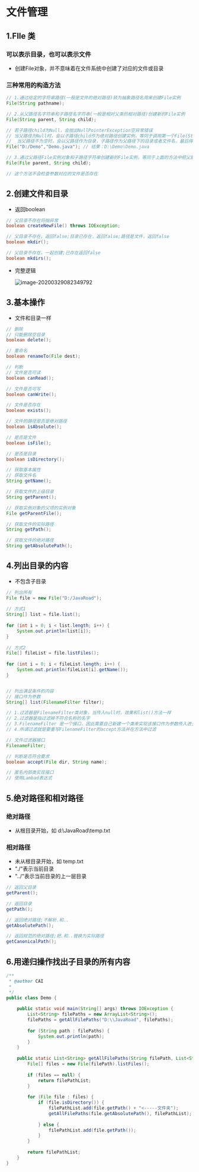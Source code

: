 # 文件管理

## 1.FIle 类

### 可以表示目录，也可以表示文件

+ 创建File对象，并不意味着在文件系统中创建了对应的文件或目录

### 三种常用的构造方法

``` java
// 1.通过给定的字符串路径(一般是文件的绝对路径)转为抽象路径名用来创建File实例
File(String pathname);

// 2.从父路径名字符串和子路径名字符串(一般是相对父类的相对路径)创建新的File实例
File(String parent, String child);

// 若子路径child为Null，会抛出NullPointerException空异常错误
// 当父路径为Null时，会以子路径child作为绝对路径创建实例，等同于调用第一个File(String child )效果一样
//  当父路径不为空时，会以父路径作为目录，子路径作为父路径下的目录或者文件名，最后得到的实例对象的路径就是父路径和子路径的组合
File("D:/Demo","Demo.java"); // 结果：D:\Demo\Demo.java

// 3.通过父路径File实例对象和子路径字符串创建新的File实例，等同于上面的方法中把父路径字符串创建File实例然后传入一样
File(File parent, String child);

// 这个方法不会检查参数对应的文件是否存在
```

## 2.创建文件和目录

+ 返回boolean

```java
// 父目录不存在将抛异常
boolean createNewFile() throws IOException;

// 父目录不存在，返回false;目录已存在，返回false;路径是文件，返回false
boolean mkdir();

// 父目录不存在，一起创建;已存在返回false
boolean mkdirs();
```

+ 完整逻辑

  ![image-20200329082349792](C:\Users\Vivi_\AppData\Roaming\Typora\typora-user-images\image-20200329082349792.png)

## 3.基本操作

+ 文件和目录一样

``` java
// 删除
// 只能删除空目录
boolean delete();

// 重命名
boolean renameTo(File dest);

// 判断
// 文件是否可读
boolean canRead();

// 文件是否可写
boolean canWrite();

// 文件是否存在
boolean exists();

// 文件的路径是否是绝对路径
boolean isAbsolute();

// 是否是文件
boolean isFile();

// 是否是目录
boolean isDirectory();

// 获取基本属性
// 获取文件名
String getName();

// 获取文件的上级目录
String getParent();

// 获取实例对象的父项的实例对象
File getParentFile();

// 获取文件的实际路径
String getPath();

// 获取文件的绝对路径
String getAbsolutePath();
```

## 4.列出目录的内容

+ 不包含子目录

``` java
// 列出所有
File file = new File("D:/JavaRoad");
		
// 方式1
String[] list = file.list();
		
for (int i = 0; i < list.length; i++) {
	System.out.println(list[i]);
}
		
// 方式2
File[] fileList = file.listFiles();
		
for (int i = 0; i < fileList.length; i++) {
	System.out.println(fileList[i].getName());
}


// 列出满足条件的内容
// 接口作为参数
String[] list(FilenameFilter filter);

// 1.过滤器是FilenameFilter类对象，当传入null时，效果和list()方法一样
// 2.过滤器是指过滤掉不符合名称的名字
// 3.FilenameFilter 是一个接口，因此需要自己新建一个类来实现该接口作为参数传入进去
// 4.所谓过滤就是要重写FilenameFilter的accept方法并在方法中过滤

// 文件过滤器接口
FilenameFilter;

// 判断是否符合要求
boolean accept(File dir, String name);

// 匿名内部类实现接口
// 使用Lambad表达式
```

## 5.绝对路径和相对路径

### 绝对路径

+ 从根目录开始，如 d:\JavaRoad\temp.txt

### 相对路径

+ 未从根目录开始，如 temp.txt
+ "./"表示当前目录
+ "../"表示当前目录的上一层目录

``` java
// 返回父目录
getParent();

// 返回目录
getPath();

// 返回绝对路径;不解析.和..
getAbsolutePath();

// 返回规范的绝对路径;把.和..替换为实际路径
getCanonicalPath();
```

## 6.用递归操作找出子目录的所有内容

``` java
/**
 * @author CAI
 *
 */
public class Demo {
    
	public static void main(String[] args) throws IOException {
		List<String> filePaths = new ArrayList<String>();
		filePaths = getAllFilePaths("D:\\JavaRoad", filePaths);
		
		for (String path : filePaths) {
			System.out.println(path);
		}
	}
	
	public static List<String> getAllFilePaths(String filePath, List<String> filePathList) {
		File[] files = new File(filePath).listFiles();
		
		if (files == null) {
			return filePathList;
		}
		
		for (File file : files) {
			if (file.isDirectory()) {
				filePathList.add(file.getPath() + "<-----文件夹");
				getAllFilePaths(file.getAbsolutePath(), filePathList);
				
			} else {
				filePathList.add(file.getPath());
			}
		} 
		
		return filePathList;
	}
}

```

